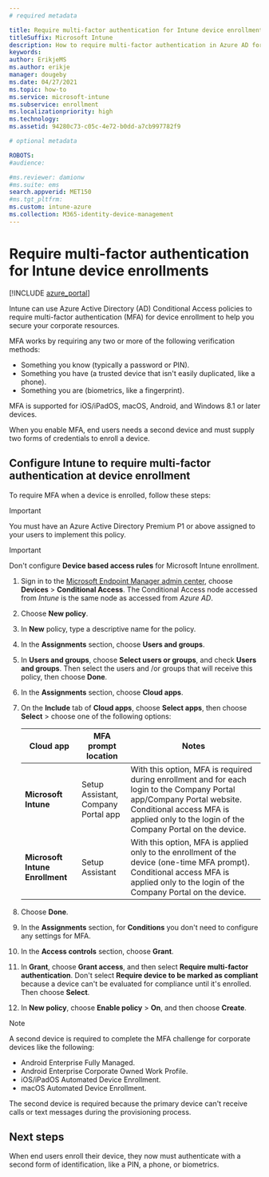 ```yaml
---
# required metadata

title: Require multi-factor authentication for Intune device enrollment
titleSuffix: Microsoft Intune
description: How to require multi-factor authentication in Azure AD for Intune device enrollment.
keywords:
author: ErikjeMS
ms.author: erikje
manager: dougeby
ms.date: 04/27/2021
ms.topic: how-to
ms.service: microsoft-intune
ms.subservice: enrollment
ms.localizationpriority: high
ms.technology:
ms.assetid: 94280c73-c05c-4e72-b0dd-a7cb997782f9

# optional metadata

ROBOTS:
#audience:

#ms.reviewer: damionw
#ms.suite: ems
search.appverid: MET150
#ms.tgt_pltfrm:
ms.custom: intune-azure
ms.collection: M365-identity-device-management
---
```


# Require multi-factor authentication for Intune device enrollments

[!INCLUDE [azure_portal](../includes/azure_portal.md)]

Intune can use Azure Active Directory (AD) Conditional Access policies to require multi-factor authentication (MFA) for device enrollment to help you secure your corporate resources.

MFA works by requiring any two or more of the following verification methods:

- Something you know (typically a password or PIN).
- Something you have (a trusted device that isn't easily duplicated, like a phone).
- Something you are (biometrics, like a fingerprint).

MFA is supported for iOS/iPadOS, macOS, Android, and Windows 8.1 or later devices.

When you enable MFA, end users needs a second device and must supply two forms of credentials to enroll a device.

## Configure Intune to require multi-factor authentication at device enrollment

To require MFA when a device is enrolled, follow these steps:

>[!Important]
>You must have an Azure Active Directory Premium P1 or above assigned to your users to implement this policy.

>[!Important]
>Don't configure **Device based access rules** for Microsoft Intune enrollment.

1. Sign in to the [Microsoft Endpoint Manager admin center](https://go.microsoft.com/fwlink/?linkid=2109431), choose **Devices** > **Conditional Access**. The Conditional Access node accessed from *Intune* is the same node as accessed from *Azure AD*.
2. Choose **New policy**.
3. In **New** policy, type a descriptive name for the policy.
4. In the **Assignments** section, choose **Users and groups**. 
5. In **Users and groups**, choose **Select users or groups**, and check **Users and groups**. Then select the users and /or groups that will receive this policy, then choose **Done**.
6. In the **Assignments** section, choose **Cloud apps**.
7. On the **Include** tab of **Cloud apps**, choose **Select apps**, then choose **Select** > choose one of the following options:

    | Cloud app | MFA prompt location | Notes |
    | --- | --- | --- |
    | **Microsoft Intune** | Setup Assistant,<br>Company Portal app | With this option, MFA is required during enrollment and for each login to the Company Portal app/Company Portal website. Conditional access MFA is applied only to the login of the Company Portal on the device. |
    | **Microsoft Intune Enrollment** | Setup Assistant | With this option, MFA is applied only to the enrollment of the device (one-time MFA prompt). Conditional access MFA is applied only to the login of the Company Portal on the device. |

8. Choose **Done**.
9. In the **Assignments** section, for **Conditions** you don't need to configure any settings for MFA.
10. In the **Access controls** section, choose **Grant**.
11. In **Grant**, choose **Grant access**, and then select **Require multi-factor authentication**. Don't select **Require device to be marked as compliant** because a device can't be evaluated for compliance until it's enrolled. Then choose **Select**.
12. In **New policy**, choose **Enable policy** > **On**, and then choose **Create**.

> [!NOTE]
> A second device is required to complete the MFA challenge for corporate devices like the following:
> - Android Enterprise Fully Managed.
> - Android Enterprise Corporate Owned Work Profile.
> - iOS/iPadOS Automated Device Enrollment.
> - macOS Automated Device Enrollment.
>
> The second device is required because the primary device can't receive calls or text messages during the provisioning process.


## Next steps

When end users enroll their device, they now must authenticate with a second form of identification, like a PIN, a phone, or biometrics.
